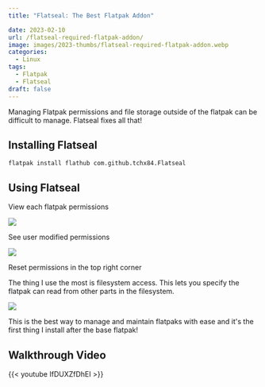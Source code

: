 ```yaml
---
title: "Flatseal: The Best Flatpak Addon"

date: 2023-02-10
url: /flatseal-required-flatpak-addon/
image: images/2023-thumbs/flatseal-required-flatpak-addon.webp
categories:
  - Linux
tags:
  - Flatpak
  - Flatseal
draft: false
---
```

Managing Flatpak permissions and file storage outside of the flatpak can be difficult to manage. Flatseal fixes all that!
<!--more-->

## Installing Flatseal

```
flatpak install flathub com.github.tchx84.Flatseal
```

## Using Flatseal

View each flatpak permissions

![](/images/2023/flatseal-required-flatpak-addon/perms.webp)

See user modified permissions

![](/images/2023/flatseal-required-flatpak-addon/user-perms.webp)

Reset permissions in the top right corner

The thing I use the most is filesystem access. This lets you specify the flatpak can read from other parts in the filesystem.

![](/images/2023/flatseal-required-flatpak-addon/filesystem.webp)

This is the best way to manage and maintain flatpaks with ease and it's the first thing I install after the base flatpak!

## Walkthrough Video

{{< youtube IfDUXZfDhEI >}}
